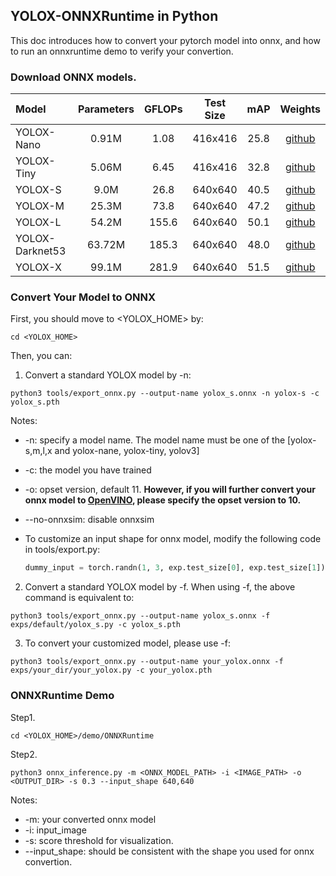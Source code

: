 ## YOLOX-ONNXRuntime in Python

This doc introduces how to convert your pytorch model into onnx, and how to run an onnxruntime demo to verify your convertion.

### Download ONNX models.

| Model           | Parameters | GFLOPs | Test Size | mAP  |                                                Weights                                                |
| :-------------- | :--------: | :----: | :-------: | :--: | :---------------------------------------------------------------------------------------------------: |
| YOLOX-Nano      |   0.91M    |  1.08  |  416x416  | 25.8 |  [github](https://github.com/Megvii-BaseDetection/YOLOX/releases/download/0.1.1rc0/yolox_nano.onnx)   |
| YOLOX-Tiny      |   5.06M    |  6.45  |  416x416  | 32.8 |  [github](https://github.com/Megvii-BaseDetection/YOLOX/releases/download/0.1.1rc0/yolox_tiny.onnx)   |
| YOLOX-S         |    9.0M    |  26.8  |  640x640  | 40.5 |    [github](https://github.com/Megvii-BaseDetection/YOLOX/releases/download/0.1.1rc0/yolox_s.onnx)    |
| YOLOX-M         |   25.3M    |  73.8  |  640x640  | 47.2 |    [github](https://github.com/Megvii-BaseDetection/YOLOX/releases/download/0.1.1rc0/yolox_m.onnx)    |
| YOLOX-L         |   54.2M    | 155.6  |  640x640  | 50.1 |    [github](https://github.com/Megvii-BaseDetection/YOLOX/releases/download/0.1.1rc0/yolox_l.onnx)    |
| YOLOX-Darknet53 |   63.72M   | 185.3  |  640x640  | 48.0 | [github](https://github.com/Megvii-BaseDetection/YOLOX/releases/download/0.1.1rc0/yolox_darknet.onnx) |
| YOLOX-X         |   99.1M    | 281.9  |  640x640  | 51.5 |     [github](https://github.com/Megvii-BaseDetection/YOLOX/releases/download/0.1.1rc0/yolox.onnx)     |

### Convert Your Model to ONNX

First, you should move to <YOLOX_HOME> by:

```shell
cd <YOLOX_HOME>
```

Then, you can:

1. Convert a standard YOLOX model by -n:

```shell
python3 tools/export_onnx.py --output-name yolox_s.onnx -n yolox-s -c yolox_s.pth
```

Notes:

- -n: specify a model name. The model name must be one of the [yolox-s,m,l,x and yolox-nane, yolox-tiny, yolov3]
- -c: the model you have trained
- -o: opset version, default 11. **However, if you will further convert your onnx model to [OpenVINO](https://github.com/Megvii-BaseDetection/YOLOX/demo/OpenVINO/), please specify the opset version to 10.**
- --no-onnxsim: disable onnxsim
- To customize an input shape for onnx model, modify the following code in tools/export.py:

  ```python
  dummy_input = torch.randn(1, 3, exp.test_size[0], exp.test_size[1])
  ```

2. Convert a standard YOLOX model by -f. When using -f, the above command is equivalent to:

```shell
python3 tools/export_onnx.py --output-name yolox_s.onnx -f exps/default/yolox_s.py -c yolox_s.pth
```

3. To convert your customized model, please use -f:

```shell
python3 tools/export_onnx.py --output-name your_yolox.onnx -f exps/your_dir/your_yolox.py -c your_yolox.pth
```

### ONNXRuntime Demo

Step1.

```shell
cd <YOLOX_HOME>/demo/ONNXRuntime
```

Step2.

```shell
python3 onnx_inference.py -m <ONNX_MODEL_PATH> -i <IMAGE_PATH> -o <OUTPUT_DIR> -s 0.3 --input_shape 640,640
```

Notes:

- -m: your converted onnx model
- -i: input_image
- -s: score threshold for visualization.
- --input_shape: should be consistent with the shape you used for onnx convertion.
